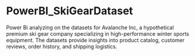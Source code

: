 # PowerBI_SkiGearDataset
Power Bi analyzing on the datasets for Avalanche Inc, a hypothetical premium ski gear company specializing in high-performance winter sports equipment. The datasets provide insights into product catalog, customer reviews, order history, and shipping logistics.
